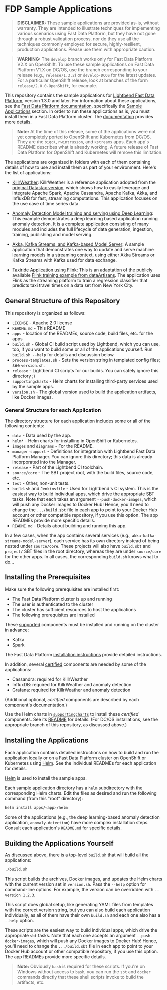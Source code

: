 # FDP Sample Applications

> **DISCLAIMER:** These sample applications are provided as-is, without warranty. They are intended to illustrate techniques for implementing various scenarios using Fast Data Platform, but they have not gone through a robust validation process, nor do they use all the techniques commonly employed for secure, highly-resilient, production applications. Please use them with appropriate caution.

> **WARNING:** The `develop` branch works only for Fast Data Platform V2.X on OpenShift. To use these sample applications on Fast Data Platform V1.X on DC/OS, use the branch corresponding to your release (e.g., `release/1.3.2`) or `develop-DCOS` for the latest updates. For a particular OpenShift release, look at branches of the form `release/2.0.0-OpenShift`, for example.

This repository contains the sample applications for [Lightbend Fast Data Platform](https://www.lightbend.com/products/fast-data-platform), version 1.3.0 and later. For information about these applications, see the [Fast Data Platform documentation](https://developer.lightbend.com/docs/fast-data-platform/current/), specifically the [Sample Applications](https://developer.lightbend.com/docs/fast-data-platform/current/#sample-apps) section. In order to run these applications as is, you must install them in a Fast Data Platform cluster. The [documentation](https://developer.lightbend.com/docs/fast-data-platform/current/) provides more details.

> **Note:** At the time of this release, some of the applications were not yet completely ported to OpenShift and Kubernetes from DC/OS. They are the `bigdl`, `nwintrusion`, and `kstreams` apps. Each app's README describes what is already working. A future release of Fast Data Platform for OpenShift and Kubernetes will remove this limitation.

The applications are organized in folders with each of them containing details of how to use and install them as part of your environment. Here's the list of applications:

* [KillrWeather](apps/killrweather/README.md): KillrWeather is a reference application adopted from the [original Datastax version](https://github.com/killrweather/killrweather), which shows how to easily leverage and integrate Apache Spark, Apache Cassandra, Apache Kafka, Akka, and InfluxDB for fast, streaming computations. This application focuses on the use case of time series data.

* [Anomaly Detection Model training and serving using Deep Learning](apps/anomaly-detection/README.md): This example demonstrates a deep learning based application running anomaly detection. It is a complete application consisting of many modules and includes the full lifecycle of data generation, ingestion, training, publishing and model serving.

* [Akka, Kafka Streams, and Kafka-based Model Server](apps/akka-kafka-streams-model-server/README.md): A sample application that demonstrates one way to update and serve machine learning models in a streaming context, using either Akka Streams or Kafka Streams with Kafka used for data exchange.

<!--
* [Network Intrusion](apps/nwintrusion/README.md): A network intrusion detector application that ingests network traffic data from Kafka and runs an online clustering algorithm using Spark Streaming to detect anomalies.

* [VGG Training on CIFAR-10 data using BigDL](apps/bigdl/README.md): This is a demonstration of using a Spark based deep learning library on Fast Data Platform. We use [Intel BigDL](https://github.com/intel-analytics/BigDL) library and train a VGG Network on CIFAR-10 data set.
-->

* [Taxiride Application using Flink](apps/flink/README.md): This is an adaptation of the publicly available [Flink training example from dataArtisans](http://training.data-artisans.com/). The application uses Flink as the streaming platform to train a regression classifier that predicts taxi travel times on a data set from New York City.

<!--
* [Processing Web Logs with Kafka Streams](apps/kstream/README.md): This example uses the Kafka Streams APIs to process weblogs. It shows the power of both the higher level DSLs as well as the lower level Processor based APIs.
-->

## General Structure of this Repository

This repository is organized as follows:

* `LICENSE` - Apache 2.0 license
* `README.md` - This README
* `apps` - location of the READMEs, source code, build files, etc. for the apps
* `build.sh` - Global CI build script used by Lightbend, which you can use, too, if you want to build some or all of the applications yourself. Run `build.sh --help` for details and discussion below.
* `process-templates.sh` - Sets the version string in templated config files; see `version.sh`.
* `release` - Lightbend CI scripts for our builds. You can safely ignore this directory ;)
* `supportingcharts` - Helm charts for installing third-party services used by the sample apps.
* `version.sh` - The global version used to build the application artifacts, like Docker images.

### General Structure for each Application

The directory structure for each application includes some or all of the following contents:

* `data` - Data used by the app.
* `helm*` - Helm charts for installing in OpenShift or Kubernetes.
* `images` and `diagrams` - For the README.
* `manager-support` - Definitions for integration with Lightbend Fast Data Platform Manager. You can ignore this directory; this data is already incorporated into the Manager.
* `release` - Part of the Lightbend CI toolchain.
* `source/core` - The SBT project root, with the build files, source code, etc.
* `test` - Other, non-unit tests.
* `build.sh` and `Jenkinsfile` - Used for Lightbend's CI system. This is the easiest way to build individual apps, which drive the appropriate SBT tasks. Note that each takes an argument `--push-docker-images`, which will push any Docker images to Docker Hub! Hence, you'll need to change the `.../build.sbt` file in each app to point to your Docker Hub account or other compatible repository, if you use this option. The app READMEs provide more specific details.
* `README.md` - Details about building and running this app.

In a few cases, when the app contains several services (e.g., `akka-kafka-streams-model-server`), each service has its own directory instead of being nested under `source/core`. These projects will also have `build.sbt` and `project/` SBT files in the root directory, whereas they are under `source/core` for the other apps. In all cases, the corresponding `build.sh` knows what to do...

## Installing the Prerequisites

Make sure the following prerequisites are installed first:

* The Fast Data Platform cluster is up and running
* The user is authenticated to the cluster
* The cluster has sufficient resources to host the applications
* The following prerequisites are installed

These [supported](https://developer.lightbend.com/docs/fast-data-platform/current/#overview) components must be installed and running on the cluster in advance:

* Kafka
* Spark

The Fast Data Platform [installation instructions](https://developer.lightbend.com/docs/fast-data-platform/current/#installation) provide detailed instructions.

In addition, several [certified](https://developer.lightbend.com/docs/fast-data-platform/current/#overview) components are needed by some of the applications:

* Cassandra: required for KillrWeather
* InfluxDB: required for KillrWeather and anomaly detection
* Grafana: required for KillrWeather and anomaly detection

(Additional optional, _certified_ components are described by each component's documentation.)

Use the Helm charts in [`supportingcharts`](/supportingcharts) to install these _certified_ components. See its [README](/supportingcharts/README.md) for details. (For DC/OS installations, see the appropriate branch of this repository, as discussed above.)

## Installing the Applications

Each application contains detailed instructions on how to build and run the application locally or on a Fast Data Platform cluster on OpenShift or Kubernetes using [Helm](https://helm.sh/). See the individual READMEs for each application for details.

[Helm](https://helm.sh/) is used to install the sample apps.

Each sample application directory has a `helm` subdirectory with the corresponding Helm charts. Edit the files as desired and run the following command (from this "root" directory):

```bash
helm install apps/<app>/helm
```

Some of the applications (e.g., the deep learning-based anomaly detection application, `anomaly-detection`) have more complex installation steps. Consult each application's `README.md` for specific details.

## Building the Applications Yourself

As discussed above, there is a top-level `build.sh` that will build all the applications:

```bash
./build.sh
```

This script builds the archives, Docker images, and updates the Helm charts with the current version set in `version.sh`. Pass the `--help` option for command-line options. For example, the version can be overridden with `--version 1.2.3`.

This script does global setup, like generating YAML files from templates with the correct version string, but you can also build each application individually, as all of them have their own `build.sh` and each one also has a `--help` option.

These scripts are the easiest way to build individual apps, which drive the appropriate `sbt` tasks. Note that each one accepts an argument `--push-docker-images`, which will push any Docker images to Docker Hub! Hence, you'll need to change the `.../build.sbt` file in each app to point to your Docker Hub account or other compatible repository, if you use this option. The app READMEs provide more specific details.

> **Note:** Obviously `bash` is required for these scripts. If you're on Windows without access to `bash`, you can run the `sbt` and `docker` commands directly that these shell scripts invoke to build the artifacts, etc.

